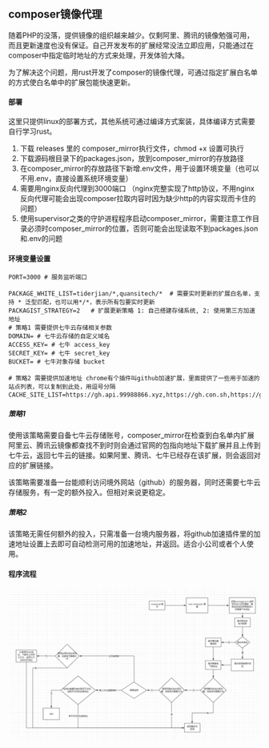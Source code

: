 ## composer镜像代理

随着PHP的没落，提供镜像的组织越来越少。仅剩阿里、腾讯的镜像勉强可用，而且更新速度也没有保证。自己开发发布的扩展经常没法立即应用，只能通过在composer中指定临时地址的方式来处理，开发体验大降。

为了解决这个问题，用rust开发了composer的镜像代理，可通过指定扩展白名单的方式使白名单中的扩展包能快速更新。

#### 部署

这里只提供linux的部署方式，其他系统可通过编译方式案装，具体编译方式需要自行学习rust。

1. 下载 releases 里的 composer_mirror执行文件，chmod +x 设置可执行
2. 下载源码根目录下的packages.json，放到composer_mirror的存放路径
3. 在composer_mirror的存放路径下新增.env文件，用于设置环境变量（也可以不用.env，直接设置系统环境变量）
4. 需要用nginx反向代理到3000端口 （nginx完整实现了http协议，不用nginx反向代理可能会出现composer拉取内容时因为缺少http的内容实现而卡住的问题）
5. 使用supervisor之类的守护进程程序启动composer_mirror，需要注意工作目录必须时composer_mirror的位置，否则可能会出现读取不到packages.json和.env的问题

#### 环境变量设置

```shell
PORT=3000 # 服务监听端口

PACKAGE_WHITE_LIST=tiderjian/*,quansitech/*  # 需要实时更新的扩展白名单，支持 * 泛型匹配，也可以用*/*，表示所有包要实时更新
PACKAGIST_STRATEGY=2   # 扩展更新策略 1: 自己搭建存储系统, 2: 使用第三方加速地址
# 策略1 需要提供七牛云存储相关参数
DOMAIN= # 七牛云存储的自定义域名
ACCESS_KEY= # 七牛 access_key
SECRET_KEY= # 七牛 secret_key
BUCKET= # 七牛对象存储 bucket

# 策略2 需要提供加速地址 chrome有个插件叫github加速扩展，里面提供了一些用于加速的站点列表，可以复制到此处，用逗号分隔
CACHE_SITE_LIST=https://gh.api.99988866.xyz,https://gh.con.sh,https://gh.ddlc.top,https://gh2.yanqishui.work,https://ghdl.feizhuqwq.cf,https://ghproxy.com,https://ghps.cc,https://git.xfj0.cn,https://github.91chi.fun
```

##### 策略1

使用该策略需要自备七牛云存储账号，composer_mirror在检查到白名单内扩展阿里云、腾讯云镜像都查找不到时则会通过官网的包指向地址下载扩展并且上传到七牛云，返回七牛云的链接。如果阿里、腾讯、七牛已经存在该扩展，则会返回对应的扩展链接。

该策略需要准备一台能顺利访问境外网站（github）的服务器，同时还需要七牛云存储服务，有一定的额外投入。但相对来说更稳定。

##### 策略2

该策略无需任何额外的投入，只需准备一台境内服务器，将github加速插件里的加速地址设置上去即可自动检测可用的加速地址，并返回。适合小公司或者个人使用。


#### 程序流程

![流程图](https://github.com/quansitech/composer_mirror/blob/master/image.png)
